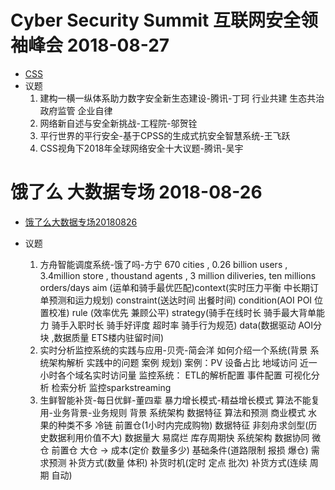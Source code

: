 # Cyber Security Summit 互联网安全领袖峰会 2018-08-27 

  - [CSS](https://www.thecss.cn)
  - 议题
    1. 建构一横一纵体系助力数字安全新生态建设-腾讯-丁珂
	   行业共建 生态共治 政府监管 企业自律
	2. 网络新自述与安全新挑战-工程院-邬贺铨   
	3. 平行世界的平行安全-基于CPSS的生成式抗安全智慧系统-王飞跃
	4. CSS视角下2018年全球网络安全十大议题-腾讯-吴宇   

# 饿了么 大数据专场 2018-08-26 
   
  - [饿了么大数据专场20180826](http://www.itdks.com/eventlist/detail/2536)

  - 议题
    1. 方舟智能调度系统-饿了吗-方宁
       670 cities , 0.26 billion users , 3.4million store , thoustand agents , 3 million diliveries, ten millions orders/days
       aim (运单和骑手最优匹配)context(实时压力平衡 中长期订单预测和运力规划) constraint(送达时间 出餐时间) condition(AOI POI 位置校准)
       rule (效率优先 兼顾公平)
       strategy(骑手在线时长 骑手最大背单能力 骑手入职时长 骑手好评度 超时率 骑手行为规范)
       data(数据驱动 AOI分块 ,数据质量 ETS楼内驻留时间)
    2. 实时分析监控系统的实践与应用-贝壳-简会洋
       如何介绍一个系统(背景 系统架构解析 实践中的问题 案例 规划)
       案例：PV 设备占比 地域访问 近一小时各个域名实时访问量
       监控系统： ETL的解析配置 事件配置 可视化分析 检索分析 监控sparkstreaming
    3. 生鲜智能补货-每日优鲜-董四辈
       暴力增长模式-精益增长模式
       算法不能复用-业务背景-业务规则
       背景 系统架构 数据特征 算法和预测
       商业模式 水果的种类不多  冷链 前置仓(1小时内完成购物)
       数据特征 非刻舟求剑型(历史数据利用价值不大) 数据量大 易腐烂 库存周期快
       系统架构 数据协同 
                微仓  前置仓 大仓  ->  成本(定价 数量多少) 基础条件(道路限制 报损 爆仓) 需求预测
                补货方式(数量 体积) 补货时机(定时 定点 批次) 补货方式(连续 周期 自动)                